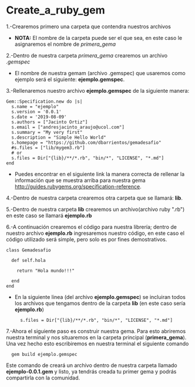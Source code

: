 # Create_a_ruby_gem

1.-Crearemos primero una carpeta que contendra nuestros archivos 

+ __NOTA:__ El nombre de la carpeta puede ser el que sea, en este caso le asignaremos el nombre de *primera_gema*

2.-Dentro de nuestra carpeta *primera_gema* crearemos un archivo *.gemspec*
+ El nombre de nuestra gemam (archivo .gemspec) que usaremos como ejemplo será el siguiente: __ejemplo.gemspec__.

3.-Rellenaremos nuestro archivo __ejemplo.gemspec__ de la siguiente manera:
   
    Gem::Specification.new do |s|
      s.name = "ejemplo"
      s.version = '0.0.1'
      s.date = '2019-08-09'
      s.authors = ["Jacinto Ortiz"]
      s.email = ["andresjacinto_araujo@ucol.com"]
      s.summary = "My very first"
      s.description = "Simple Hello World"
      s.homepage = "https://github.com/dbarrientos/gemadesafio"
      #s.files = ["lib/mygem3.rb"]
      # or
      s.files = Dir["{lib}/**/*.rb", "bin/*", "LICENSE", "*.md"]
    end


+ Puedes encontrar en el siguiente link la manera correcta de rellenar la información que se muestra arriba para nuestra gema http://guides.rubygems.org/specification-reference.
      
4.-Dentro de nuestra carpeta crearemos otra carpeta que se llamará: __lib__.

5.-Dentro de nuestra carpeta __lib__ crearemos un archivo(archivo ruby ".rb") en este caso se llamará __ejemplo.rb__

6.-A continuación crearemos el código para nuestra librería; dentro de nuestro archivo __ejemplo.rb__ ingresaremos nuestro código, en este caso el código utilizado será simple, pero solo es por fines demostrativos.

    class Gemadesafio
       
      def self.hola
        
        return "Hola mundo!!!"
        
      end
    end
    
+  En la siguiente linea (del archivo __ejemplo.gemspec__) se incluiran todos los archivos que tengamos dentro de la carpeta __lib__ (en este caso sería __ejemplo.rb__)
   
         s.files = Dir["{lib}/**/*.rb", "bin/*", "LICENSE", "*.md"]
         
7.-Ahora el siguiente paso es construir nuestra gema. Para esto abriremos nuestra terminal y nos situaremos en la carpeta principal (__primera_gema__). Una vez hecho esto escribiremos en nuestra terminal el siguiente comando 
     
      gem build ejemplo.gemspec
      
Este comando de creará un archivo dentro de nuestra carpeta llamado __ejemplo-0.0.1.gem__ y listo, ya tendrás creada tu primer gema y podrás compartirla con la comunidad.
